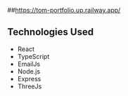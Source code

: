 


##https://tom-portfolio.up.railway.app/ 

## Technologies Used

- React
- TypeScript
- EmailJs
- Node.js
- Express
- ThreeJs
